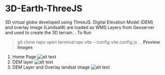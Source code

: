# 3D-Earth-ThreeJS
3D virtual globe developed using ThreeJS. Digital Elevation Model (DEM) and overlay image (Landsat8) are loaded as WMS Layers from Geoserver and used to create the 3D terrain.
.
To Run
> git clone repo
> open terminal
> npx vite --config vite.config.js
.
.
**Preview Images**
1. Home Page
![alt text](https://github.com/sreekmtl/3D-Earth-ThreeJS/blob/main/preview/3d9.png)
2. DEM layer
![alt text](https://github.com/sreekmtl/3D-Earth-ThreeJS/blob/main/preview/3d8.png)
3. DEM Layer and Overlay landsat image
![alt text](https://github.com/sreekmtl/3D-Earth-ThreeJS/blob/main/preview/3d5.png)
